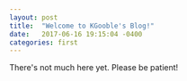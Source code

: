 ```yaml
---
layout: post
title:  "Welcome to KGooble's Blog!"
date:   2017-06-16 19:15:04 -0400
categories: first
---
```

There's not much here yet. Please be patient!
